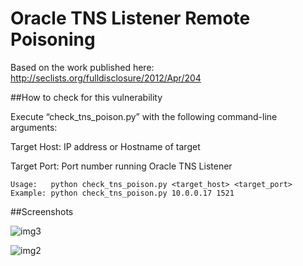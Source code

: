 # Oracle TNS Listener Remote Poisoning
Based on the work published here: http://seclists.org/fulldisclosure/2012/Apr/204

##How to check for this vulnerability

Execute “check_tns_poison.py” with the following command-line arguments:

Target Host: IP address or Hostname of target

Target Port: Port number running Oracle TNS Listener
```
Usage:   python check_tns_poison.py <target_host> <target_port>
Example: python check_tns_poison.py 10.0.0.17 1521
```


##Screenshots

![img3](https://cloud.githubusercontent.com/assets/5358495/16176989/3a6eb6ae-363d-11e6-8a48-8e159fef6a79.png)

![img2](https://cloud.githubusercontent.com/assets/5358495/16176284/33fb8a6e-3628-11e6-9530-af5b72ae4402.png)
